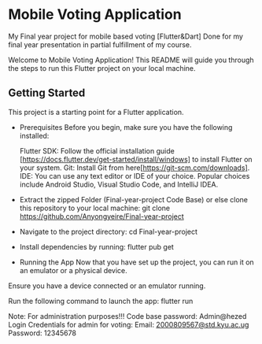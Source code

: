 # Mobile Voting Application
My Final year project for mobile based voting [Flutter&amp;Dart]
Done for my final year presentation in partial fulfillment of my course.

Welcome to Mobile Voting Application! This README will guide you through the steps to run this Flutter project on your local machine.


## Getting Started

This project is a starting point for a Flutter application.

- Prerequisites
    Before you begin, make sure you have the following installed:

    Flutter SDK: Follow the official installation guide [https://docs.flutter.dev/get-started/install/windows] to install Flutter on your system.
    Git: Install Git from here[https://git-scm.com/downloads].
    IDE: You can use any text editor or IDE of your choice. Popular choices include Android Studio, Visual Studio Code, and IntelliJ IDEA.

- Extract the zipped Folder (Final-year-project Code Base) or else clone this repository to your local machine: git clone https://github.com/Anyongyeire/Final-year-project

- Navigate to the project directory: cd Final-year-project

- Install dependencies by running: flutter pub get

- Running the App
Now that you have set up the project, you can run it on an emulator or a physical device.

Ensure you have a device connected or an emulator running.

Run the following command to launch the app: flutter run




Note: For administration purposes!!!
Code base password: Admin@hezed
Login Credentials for admin for voting:
Email: 2000809567@std.kyu.ac.ug
Password: 12345678 